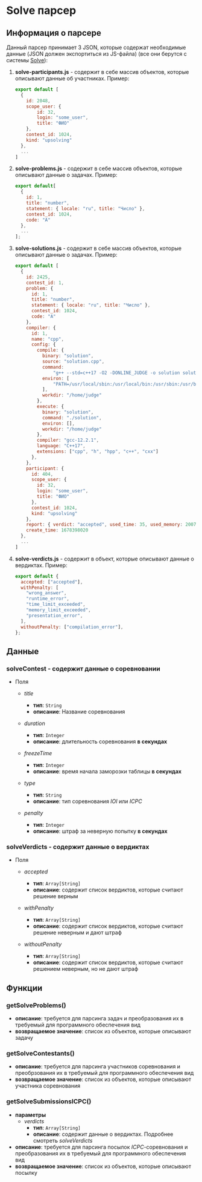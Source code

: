 # Solve парсер

## Информация о парсере

Данный парсер принимает 3 JSON, которые содержат необходимые данные (JSON должен экспортиться из JS-файла) (все они берутся с системы [Solve](acm.bsuir.by/solve)):

1. __solve-participants.js__ - содержит в себе массив объектов, которые описывают данные об участниках. Пример:

    ```javascript
    export default [
      {
        id: 2048,
        scope_user: {
            id: 32,
            login: "some_user",
            title: "ФИО"
        },
        contest_id: 1024,
        kind: "upsolving"
      },
      ...
    ]
    ```

2. __solve-problems.js__ - содержит в себе массив объектов, которые описывают данные о задачах. Пример:

    ```javascript
    export default[
      {
        id: 1,
        title: "number",
        statement: { locale: "ru", title: "Число" },
        contest_id: 1024,
        code: "A"
      },
      ...
    ];
    ```

3. __solve-solutions.js__ - содержит в себе массив объектов, которые описывают данные о задачах. Пример:

    ```javascript
    export default [
      {
        id: 2425,
        contest_id: 1,
        problem: {
          id: 1,
          title: "number",
          statement: { locale: "ru", title: "Число" },
          contest_id: 1024,
          code: "A"
        },
        compiler: {
          id: 1,
          name: "cpp",
          config: {
            compile: {
              binary: "solution",
              source: "solution.cpp",
              command:
                  "g++ --std=c++17 -O2 -DONLINE_JUDGE -o solution solution.cpp",
              environ: [
                  "PATH=/usr/local/sbin:/usr/local/bin:/usr/sbin:/usr/bin:/sbin:/bin",
              ],
              workdir: "/home/judge"
            },
            execute: {
              binary: "solution",
              command: "./solution",
              environ: [],
              workdir: "/home/judge"
            },
            compiler: "gcc-12.2.1",
            language: "C++17",
            extensions: ["cpp", "h", "hpp", "c++", "cxx"]
          },
        },
        participant: {
          id: 404,
          scope_user: {
            id: 32,
            login: "some_user",
            title: "ФИО"
          },
          contest_id: 1024,
          kind: "upsolving"
        },
        report: { verdict: "accepted", used_time: 35, used_memory: 200704 },
        create_time: 1678398020
      },
      ...
    ]
    ```

4. __solve-verdicts.js__ - содержит в объект, которые описывают данные о вердиктах. Пример:

    ```javascript
    export default {
      accepted: ["accepted"],
      withPenalty: [
        "wrong_answer",
        "runtime_error",
        "time_limit_exceeded",
        "memory_limit_exceeded",
        "presentation_error",
      ],
      withoutPenalty: ["compilation_error"],
    };
    ```

## Данные

### solveContest - содержит данные о соревновании

- Поля

  - *title*
    - __тип__: `String`
    - __описание__: Название соревнования

  - *duration*
    - __тип__: `Integer`
    - __описание__: длительность соревнования __в секундах__

  - *freezeTime*
    - __тип__: `Integer`
    - __описание__: время начала заморозки таблицы __в секундах__

  - *type*
    - __тип__: `String`
    - __описание__: тип соревнования *IOI* или *ICPC*

  - *penalty*
    - __тип__: `Integer`
    - __описание__: штраф за неверную попытку __в секундах__

### solveVerdicts - содержит данные о вердиктах

- Поля

  - *accepted*
    - __тип__: `Array[String]`
    - __описание__: содержит список вердиктов, которые считают решение верным

  - *withPenalty*
    - __тип__: `Array[String]`
    - __описание__: содержит список вердиктов, которые считают решение неверным и дают штраф

  - *withoutPenalty*
    - __тип__: `Array[String]`
    - __описание__: содержит список вердиктов, которые считают решением неверным, но не дают штраф

## Функции

### getSolveProblems()

- __описание__: требуется для парсинга задач и преобразования их в требуемый для программного обеспечения вид
- __возвращаемое значение__: список из объектов, которые описывают задачу

### getSolveContestants()

- __описание__: требуется для парсинга участников соревнования и преобрзования их в требуемый для программного обеспечения вид
- __возвращаемое значение__: список из объектов, которые описывают участника соревнования

### getSolveSubmissionsICPC()

- __параметры__
  - *verdicts*
    - __тип__: `Array[String]`
    - __описание__: содержит данные о вердиктах. Подробнее смотреть *solveVerdicts*
- __описание__: требуется для парсинга посылок *ICPC*-соревнования и преобразования их в требуемый для программного обеспечения вид
- __возвращаемое значение__: список из объектов, которые описывают посылку
